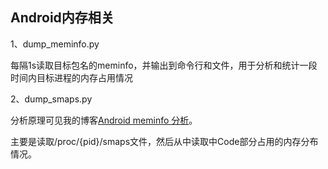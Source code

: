 ## Android内存相关

1、dump_meminfo.py

每隔1s读取目标包名的meminfo，并输出到命令行和文件，用于分析和统计一段时间内目标进程的内存占用情况

2、dump_smaps.py

分析原理可见我的博客[Android meminfo 分析](https://dddjjq.github.io/2022/06/15/Android%E5%86%85%E5%AD%98%E5%88%86%E6%9E%90-Code.html)。

主要是读取/proc/{pid}/smaps文件，然后从中读取中Code部分占用的内存分布情况。

